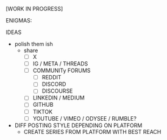 

[WORK IN PROGRESS]




ENIGMAS:


IDEAS
 - polish them ish
	 - share
		 - [ ] X
		 - [ ] IG / META / THREADS 
		 - [ ] COMMUNITy FORUMS
			 - [ ] REDDIT
			 - [ ] DISCORD
			 - [ ] DISCOURSE
		 - [ ] LINKEDIN / MEDIUM
		 - [ ] GITHUB
		 - [ ] TIKTOK
		 - [ ] YOUTUBE / VIMEO / ODYSEE / RUMBLE?

- DIFF POSTING STYLE DEPENDING ON PLATFORM
	- CREATE SERIES FROM PLATFORM WITH BEST REACH


